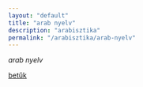 ```yaml
---
layout: "default"
title: "arab nyelv"
description: "arabisztika"
permalink: "/arabisztika/arab-nyelv"
---
```

<!--
This Source Code Form is subject to the terms of the Mozilla Public
License, v. 2.0. If a copy of the MPL was not distributed with this
file, You can obtain one at http://mozilla.org/MPL/2.0/.
-->

*arab nyelv*

[betűk](letters.md)
